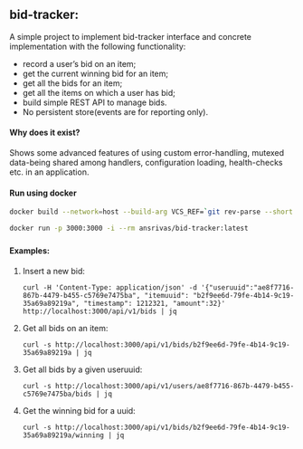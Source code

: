 bid-tracker:
---

A simple project to implement bid-tracker interface and concrete implementation with the following functionality:

- record a user’s bid on an item;
- get the current winning bid for an item;
- get all the bids for an item;
- get all the items on which a user has bid;
- build simple REST API to manage bids.
- No persistent store(events are for reporting only). 

#### Why does it exist?
Shows some advanced features of using custom error-handling, mutexed data-being shared among handlers, configuration loading, health-checks etc. in an application.

#### Run using docker
```bash
docker build --network=host --build-arg VCS_REF=`git rev-parse --short HEAD` --build-arg BUILD_DATE=`date -u +"%Y-%m-%dT%H:%M:%SZ"`  -t ansrivas/bid-tracker:latest -f Dockerfile .

docker run -p 3000:3000 -i --rm ansrivas/bid-tracker:latest
```

### 

#### Examples:
1. Insert a new bid:
    ```
    curl -H 'Content-Type: application/json' -d '{"useruuid":"ae8f7716-867b-4479-b455-c5769e7475ba", "itemuuid": "b2f9ee6d-79fe-4b14-9c19-35a69a89219a", "timestamp": 1212321, "amount":32}' http://localhost:3000/api/v1/bids | jq
    ```
2. Get all bids on an item:
    ```
    curl -s http://localhost:3000/api/v1/bids/b2f9ee6d-79fe-4b14-9c19-35a69a89219a | jq
    ```
3. Get all bids by a given useruuid:
    ```
    curl -s http://localhost:3000/api/v1/users/ae8f7716-867b-4479-b455-c5769e7475ba/bids | jq
    ```
4. Get the winning bid for a uuid:
    ```
    curl -s http://localhost:3000/api/v1/bids/b2f9ee6d-79fe-4b14-9c19-35a69a89219a/winning | jq
    ```